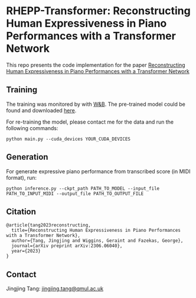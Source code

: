 # RHEPP-Transformer: Reconstructing Human Expressiveness in Piano Performances with a Transformer Network
This repo presents the code implementation for the paper [Reconstructing Human Expressiveness in Piano Performances with a Transformer Network](https://arxiv.org/abs/2306.06040)
## Training
The training was monitored by with [W&B](https://api.wandb.ai/links/tangjingjingbetsy/4j1gjpx5). The pre-trained model could be found and downloaded [here](https://drive.google.com/drive/folders/1YKU3V_UxbZILHyfPQ9nfMgj905pxh04l?usp=sharing). 

For re-training the model, please contact me for the data and run the following commands:
```
python main.py --cuda_devices YOUR_CUDA_DEVICES
```
## Generation
For generate expressive piano performance from transcribed score (in MIDI format), run:
```
python inference.py --ckpt_path PATH_TO_MODEL --input_file PATH_TO_INPUT_MIDI --output_file PATH_TO_OUTPUT_FILE
```
## Citation
```
@article{tang2023reconstructing,
  title={Reconstructing Human Expressiveness in Piano Performances with a Transformer Network},
  author={Tang, Jingjing and Wiggins, Geraint and Fazekas, George},
  journal={arXiv preprint arXiv:2306.06040},
  year={2023}
}
```
## Contact
Jingjing Tang: jingjing.tang@qmul.ac.uk


